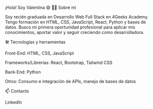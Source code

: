 ¡Hola! Soy Valentina 😄
👩‍💻 Sobre mí

Soy recién graduada en Desarrollo Web Full Stack en 4Geeks Academy.
Tengo formación en HTML, CSS, JavaScript, React, Python y bases de datos.
Busco mi primera oportunidad profesional para aplicar mis conocimientos, aportar valor y seguir creciendo como desarrolladora.

🛠️ Tecnologías y herramientas

Front-End: HTML, CSS, JavaScript

Frameworks/Librerías: React, Bootstrap, Tailwind CSS

Back-End: Python

Otros: Consumo e integración de APIs, manejo de bases de datos

📫 Contacto

LinkedIn
